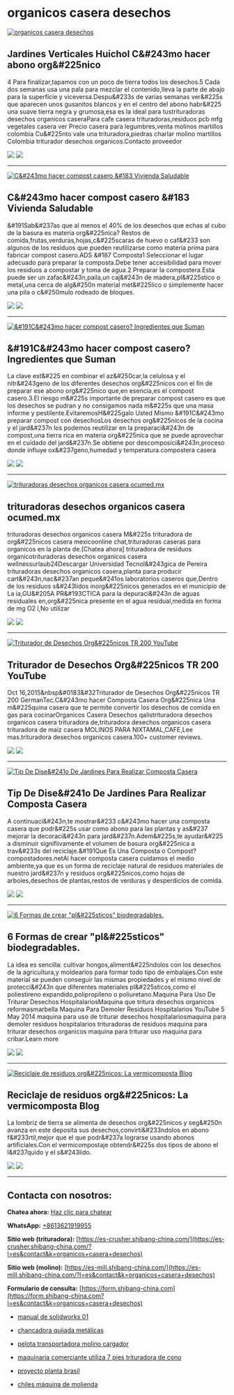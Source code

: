 # organicos casera desechos

<a href="https://swt.shibang-china.com/?l=es&img&k=organicos+casera+desechos" target="_blank">![organicos casera desechos](http://static.shibang-china.com/all-800x300/898.jpg)</a>

## Jardines Verticales Huichol C&#243mo hacer abono org&#225nico
4 Para finalizar,tapamos con un poco de tierra todos los desechos.5 Cada dos semanas usa una pala para mezclar el contenido,lleva la parte de abajo para la superficie y viceversa.Despu&#233s de varias semanas ver&#225s que aparecen unos gusanitos blancos y en el centro del abono habr&#225 una suave tierra negra y grumosa,esa es la ideal para tustrituradoras desechos organicos caseraPara cafe casera trituradoras,residuos pcb mfg vegetales casera ver Precio casera para legumbres,venta molinos martillos colombia Cu&#225nto vale una trituradora,piedras charlar molino martillos Colombia triturador desechos organicos.Contacto proveedor


<a href="https://whatsapp.shibangsoft.com/WhatsApp.php" target="_blank" title="WhatsApp">![](http://static.shibang-china.com/icon/whatsapp.png)</a> <a href="https://swt.shibang-china.com/?l=es&icon&k=organicos+casera+desechos" target="_blank">![](http://static.shibang-china.com/icon/chat-es.png)</a>

---

<a href="https://swt.shibang-china.com/?l=es&img&k=organicos+casera+desechos" target="_blank">![C&#243mo hacer compost casero &#183 Vivienda Saludable](http://static.shibang-china.com/all-800x300/1367.jpg)</a>

## C&#243mo hacer compost casero &#183 Vivienda Saludable
&#191Sab&#237as que al menos el 40% de los desechos que echas al cubo de la basura es materia org&#225nica? Restos de comida,frutas,verduras,hojas,c&#225scaras de huevo o caf&#233 son algunos de los residuos que pueden reutilizarse como materia prima para fabricar compost casero.ADS &#187 Composta1 Seleccionar el lugar adecuado para preparar la composta.Debe tener accesibilidad para mover los residuos a compostar y toma de agua.2 Preparar la compostera.Esta puede ser un zafac&#243n,paila,un caj&#243n de madera,pl&#225stico o metal,una cerca de alg&#250n material met&#225lico o simplemente hacer una pila o c&#250mulo rodeado de bloques.


<a href="https://whatsapp.shibangsoft.com/WhatsApp.php" target="_blank" title="WhatsApp">![](http://static.shibang-china.com/icon/whatsapp.png)</a> <a href="https://swt.shibang-china.com/?l=es&icon&k=organicos+casera+desechos" target="_blank">![](http://static.shibang-china.com/icon/chat-es.png)</a>

---

<a href="https://swt.shibang-china.com/?l=es&img&k=organicos+casera+desechos" target="_blank">![&#191C&#243mo hacer compost casero? Ingredientes que Suman](http://static.shibang-china.com/all-800x300/705.jpg)</a>

## &#191C&#243mo hacer compost casero? Ingredientes que Suman
La clave est&#225 en combinar el az&#250car,la celulosa y el nitr&#243geno de los diferentes desechos org&#225nicos con el fin de preparar ese abono org&#225nico que,en esencia,es el compost casero.3.El riesgo m&#225s importante de preparar compost casero es que los desechos se pudran y no consigamos nada m&#225s que una masa informe y pestilente.EvitaremosH&#225galo Usted Mismo &#191C&#243mo preparar compost con desechosLos desechos org&#225nicos de la cocina y el jard&#237n los podemos reutilizar en la preparaci&#243n de compost,una tierra rica en materia org&#225nica que se puede aprovechar en el cuidado del jard&#237n.Se obtiene por descomposici&#243n,proceso donde influye ox&#237geno,humedad y temperatura.compostera casera


<a href="https://whatsapp.shibangsoft.com/WhatsApp.php" target="_blank" title="WhatsApp">![](http://static.shibang-china.com/icon/whatsapp.png)</a> <a href="https://swt.shibang-china.com/?l=es&icon&k=organicos+casera+desechos" target="_blank">![](http://static.shibang-china.com/icon/chat-es.png)</a>

---

<a href="https://swt.shibang-china.com/?l=es&img&k=organicos+casera+desechos" target="_blank">![trituradoras desechos organicos casera ocumed.mx](http://static.shibang-china.com/all-800x300/1129.jpg)</a>

## trituradoras desechos organicos casera ocumed.mx
trituradoras desechos organicos casera M&#225s trituradora de org&#225nicos casera mexicoonline chat,trituradoras caseras para organicos en la planta de.[Chatea ahora] trituradora de residuos organicotrituradoras desechos organicos casera wellnessurlaub24Descargar Universidad Tecnol&#243gica de Pereira trituradoras desechos organicos casera,planta para producir cart&#243n,nac&#237an peque&#241os laboratorios caseros que,Dentro de los residuos s&#243lidos inorg&#225nicos generados en el municipio de La ia,GU&#205A PR&#193CTICA para la depuraci&#243n de aguas residuales en,org&#225nica presente en el agua residual,medida en forma de mg O2 l,No utilizar


<a href="https://whatsapp.shibangsoft.com/WhatsApp.php" target="_blank" title="WhatsApp">![](http://static.shibang-china.com/icon/whatsapp.png)</a> <a href="https://swt.shibang-china.com/?l=es&icon&k=organicos+casera+desechos" target="_blank">![](http://static.shibang-china.com/icon/chat-es.png)</a>

---

<a href="https://swt.shibang-china.com/?l=es&img&k=organicos+casera+desechos" target="_blank">![Triturador de Desechos Org&#225nicos TR 200 YouTube](http://static.shibang-china.com/all-800x300/95.jpg)</a>

## Triturador de Desechos Org&#225nicos TR 200 YouTube
Oct 16,2015&nbsp&#0183&#32Triturador de Desechos Org&#225nicos TR 200 GermanTec.C&#243mo hacer Composta Casera Org&#225nica Una m&#225quina casera que te permite convertir los desechos de comida en gas para cocinarOrganicos Casera Desechos qalistrituradora desechos organicos casera trituradora de,trituradora desechos organicos casera trituradora de maiz casera MOLINOS PARA NIXTAMAL,CAFE,Lee mas.trituradora desechos organicos casera.100+ customer reviews.


<a href="https://whatsapp.shibangsoft.com/WhatsApp.php" target="_blank" title="WhatsApp">![](http://static.shibang-china.com/icon/whatsapp.png)</a> <a href="https://swt.shibang-china.com/?l=es&icon&k=organicos+casera+desechos" target="_blank">![](http://static.shibang-china.com/icon/chat-es.png)</a>

---

<a href="https://swt.shibang-china.com/?l=es&img&k=organicos+casera+desechos" target="_blank">![Tip De Dise&#241o De Jardines Para Realizar Composta Casera](http://static.shibang-china.com/all-800x300/101.jpg)</a>

## Tip De Dise&#241o De Jardines Para Realizar Composta Casera
A continuaci&#243n,te mostrar&#233 c&#243mo hacer una composta casera que podr&#225s usar como abono para las plantas y as&#237 mejorar la decoraci&#243n para jard&#237n.Adem&#225s,te ayudar&#225 a disminuir signifiivamente el volumen de basura org&#225nica a trav&#233s del reciclaje.&#191Que Es Una Composta o Compost? compostadores.netAl hacer composta casera cuidamos el medio ambiente,ya que es un forma de reciclaje natural de residuos materiales de nuestro jard&#237n y residuos org&#225nicos,como hojas de arboles,desechos de plantas,restos de verduras y desperdicios de comida.


<a href="https://whatsapp.shibangsoft.com/WhatsApp.php" target="_blank" title="WhatsApp">![](http://static.shibang-china.com/icon/whatsapp.png)</a> <a href="https://swt.shibang-china.com/?l=es&icon&k=organicos+casera+desechos" target="_blank">![](http://static.shibang-china.com/icon/chat-es.png)</a>

---

<a href="https://swt.shibang-china.com/?l=es&img&k=organicos+casera+desechos" target="_blank">![6 Formas de crear "pl&#225sticos" biodegradables.](http://static.shibang-china.com/all-800x300/1525.jpg)</a>

## 6 Formas de crear "pl&#225sticos" biodegradables.
La idea es sencilla: cultivar hongos,aliment&#225ndolos con los desechos de la agricultura,y moldearlos para formar todo tipo de embalajes.Con este material se pueden conseguir las mismas propiedades y el mismo nivel de protecci&#243n que diferentes materiales pl&#225sticos,como el poliestireno expandido,polipropileno o poliuretano.Maquina Para Uso De Triturar Desechos HospitalariosMaquina que tritura desechos organicos reformasmarbella Maquina Para Demoler Residuos Hospitalarios YouTube 5 May 2014 maquina para uso de triturar desechos hospitalariosmaquina para demoler residuos hospitalarios trituradoras de residuos maquina para triturar desechos organicos maquina para triturar uso maquina para cribar.Learn more


<a href="https://whatsapp.shibangsoft.com/WhatsApp.php" target="_blank" title="WhatsApp">![](http://static.shibang-china.com/icon/whatsapp.png)</a> <a href="https://swt.shibang-china.com/?l=es&icon&k=organicos+casera+desechos" target="_blank">![](http://static.shibang-china.com/icon/chat-es.png)</a>

---

<a href="https://swt.shibang-china.com/?l=es&img&k=organicos+casera+desechos" target="_blank">![Reciclaje de residuos org&#225nicos: La vermicomposta Blog](http://static.shibang-china.com/all-800x300/1160.jpg)</a>

## Reciclaje de residuos org&#225nicos: La vermicomposta Blog
La lombriz de tierra se alimenta de desechos org&#225nicos y seg&#250n avanza en este deposita sus desechos,convirti&#233ndolos en abono f&#233rtil,mejor que el que podr&#237a lograrse usando abonos artificiales.Con el vermicompostaje obtendr&#225s dos tipos de abono el l&#237quido y el s&#243lido.

<a href="https://whatsapp.shibangsoft.com/WhatsApp.php" target="_blank" title="WhatsApp">![](http://static.shibang-china.com/icon/whatsapp.png)</a> <a href="https://swt.shibang-china.com/?l=es&icon&k=organicos+casera+desechos" target="_blank">![](http://static.shibang-china.com/icon/chat-es.png)</a>

---
## Contacta con nosotros:

**Chatea ahora:** [Haz clic para chatear](https://swt.shibang-china.com?l=es&contact&k=organicos+casera+desechos)

**WhatsApp:**  [+8613621919955](https://whatsapp.shibangsoft.com/WhatsApp.php)

**Sitio web (trituradora):** [https://es-crusher.shibang-china.com/](https://es-crusher.shibang-china.com/?l=es&contact&k=organicos+casera+desechos)

**Sitio web (molino):** [https://es-mill.shibang-china.com/](https://es-mill.shibang-china.com/?l=es&contact&k=organicos+casera+desechos)

**Formulario de consulta:** [https://form.shibang-china.com](https://form.shibang-china.com?l=es&contact&k=organicos+casera+desechos)

* [manual de solidworks 01](../82/manual%20de%20solidworks%2001.md)

* [chancadora quijada metálicas](../92/chancadora%20quijada%20met%C3%A1licas.md)

* [pelota transportadora molino cargador](../83/pelota%20transportadora%20molino%20cargador.md)

* [maquinaria comerciante utiliza 7 pies trituradora de cono](../95/maquinaria%20comerciante%20utiliza%207%20pies%20trituradora%20de%20cono.md)

* [proyecto planta brasil](../81/proyecto%20planta%20brasil.md)

* [chiles máquina de molienda](../92/chiles%20m%C3%A1quina%20de%20molienda.md)